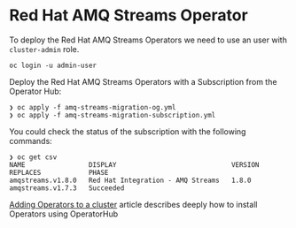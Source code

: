 # Red Hat AMQ Streams Operator

To deploy the Red Hat AMQ Streams Operators we need to use an user with ```cluster-admin``` role.

```shell
oc login -u admin-user
```

Deploy the Red Hat AMQ Streams Operators with a Subscription from the Operator Hub:

```shell
❯ oc apply -f amq-streams-migration-og.yml
❯ oc apply -f amq-streams-migration-subscription.yml
```

You could check the status of the subscription with the following commands:

```shell
❯ oc get csv
NAME                DISPLAY                             VERSION   REPLACES            PHASE
amqstreams.v1.8.0   Red Hat Integration - AMQ Streams   1.8.0     amqstreams.v1.7.3   Succeeded
```

[Adding Operators to a cluster](https://docs.openshift.com/container-platform/4.8/operators/admin/olm-adding-operators-to-cluster.html) article
describes deeply how to install Operators using OperatorHub
